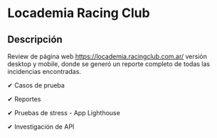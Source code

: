 # Locademia Racing Club

## Descripción

Review de página web https://locademia.racingclub.com.ar/ versión desktop y mobile, donde se generó un reporte completo de todas las incidencias encontradas.

✔ Casos de prueba

✔ Reportes 

✔ Pruebas de stress - App Lighthouse

✔ Investigación de API

